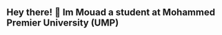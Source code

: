## Hey there! 👋 Im Mouad a student at Mohammed Premier University (UMP) 

<!--
**Mouadump/Mouadump** is a ✨ _special_ ✨ repository because its `README.md` (this file) appears on your GitHub profile.
<h2 align="left">About me</h2>

###

<p align="left">📚 I'm currently learning Javascript, C++ and learning about game hacking <br>🎯 Goals: create my website, create a discord bot, and a Hack engine <br>🎲 Fun fact: I love cats lol</p>

###

<h2 align="left">I code with</h2>

###

<div align="left">
  <img src="https://cdn.jsdelivr.net/gh/devicons/devicon/icons/python/python-original.svg" height="40" alt="python logo"  />
  <img width="12" />
  <img src="https://cdn.jsdelivr.net/gh/devicons/devicon/icons/html5/html5-original.svg" height="40" alt="html5 logo"  />
  <img width="12" />
  <img src="https://cdn.jsdelivr.net/gh/devicons/devicon/icons/css3/css3-original.svg" height="40" alt="css3 logo"  />
  <img width="12" />
  <img src="https://cdn.jsdelivr.net/gh/devicons/devicon/icons/c/c-original.svg" height="40" alt="c logo"  />
</div>

###

<div align="left">
  <a href="https://discord.gg/xz9AMpSvS2" target="_blank">
    <img src="https://raw.githubusercontent.com/maurodesouza/profile-readme-generator/master/src/assets/icons/social/discord/default.svg" width="52" height="40" alt="discord logo"  />
  </a>
</div>

###
